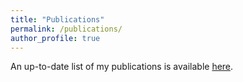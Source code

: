 ```yaml
---
title: "Publications"
permalink: /publications/
author_profile: true
---
```

An up-to-date list of my publications is available 
[here](https://ui.adsabs.harvard.edu/search/filter_database_fq_database=AND&filter_database_fq_database=database%3A%22astronomy%22&fq=%7B!type%3Daqp%20v%3D%24fq_author%7D&fq=%7B!type%3Daqp%20v%3D%24fq_database%7D&fq_author=(author_facet_hier%3A%221%2FHitchcock%2C%20J%2FHitchcock%2C%20J%22%20OR%20author_facet_hier%3A%221%2FHitchcock%2C%20J%2FHitchcock%2C%20James%22%20OR%20author_facet_hier%3A%221%2FHitchcock%2C%20J%2FHitchcock%2C%20J%20%20A%22%20OR%20author_facet_hier%3A%221%2FHitchcock%2C%20J%2FHitchcock%2C%20James%20A%22)&fq_database=(database%3A%22astronomy%22)&p_=0&q=author%3A(%22Hitchcock%2C%20James%20A.%22)&sort=date%20desc%2C%20bibcode%20desc).


